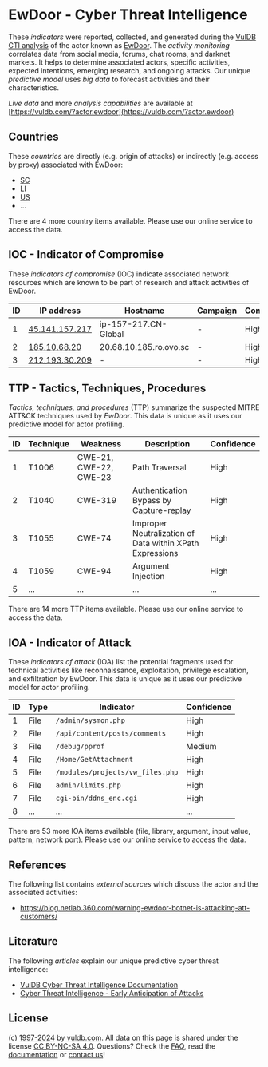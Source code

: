 # EwDoor - Cyber Threat Intelligence

These _indicators_ were reported, collected, and generated during the [VulDB CTI analysis](https://vuldb.com/?kb.cti) of the actor known as [EwDoor](https://vuldb.com/?actor.ewdoor). The _activity monitoring_ correlates data from social media, forums, chat rooms, and darknet markets. It helps to determine associated actors, specific activities, expected intentions, emerging research, and ongoing attacks. Our unique _predictive model_ uses _big data_ to forecast activities and their characteristics.

_Live data_ and more _analysis capabilities_ are available at [https://vuldb.com/?actor.ewdoor](https://vuldb.com/?actor.ewdoor)

## Countries

These _countries_ are directly (e.g. origin of attacks) or indirectly (e.g. access by proxy) associated with EwDoor:

* [SC](https://vuldb.com/?country.sc)
* [LI](https://vuldb.com/?country.li)
* [US](https://vuldb.com/?country.us)
* ...

There are 4 more country items available. Please use our online service to access the data.

## IOC - Indicator of Compromise

These _indicators of compromise_ (IOC) indicate associated network resources which are known to be part of research and attack activities of EwDoor.

ID | IP address | Hostname | Campaign | Confidence
-- | ---------- | -------- | -------- | ----------
1 | [45.141.157.217](https://vuldb.com/?ip.45.141.157.217) | ip-157-217.CN-Global | - | High
2 | [185.10.68.20](https://vuldb.com/?ip.185.10.68.20) | 20.68.10.185.ro.ovo.sc | - | High
3 | [212.193.30.209](https://vuldb.com/?ip.212.193.30.209) | - | - | High

## TTP - Tactics, Techniques, Procedures

_Tactics, techniques, and procedures_ (TTP) summarize the suspected MITRE ATT&CK techniques used by _EwDoor_. This data is unique as it uses our predictive model for actor profiling.

ID | Technique | Weakness | Description | Confidence
-- | --------- | -------- | ----------- | ----------
1 | T1006 | CWE-21, CWE-22, CWE-23 | Path Traversal | High
2 | T1040 | CWE-319 | Authentication Bypass by Capture-replay | High
3 | T1055 | CWE-74 | Improper Neutralization of Data within XPath Expressions | High
4 | T1059 | CWE-94 | Argument Injection | High
5 | ... | ... | ... | ...

There are 14 more TTP items available. Please use our online service to access the data.

## IOA - Indicator of Attack

These _indicators of attack_ (IOA) list the potential fragments used for technical activities like reconnaissance, exploitation, privilege escalation, and exfiltration by EwDoor. This data is unique as it uses our predictive model for actor profiling.

ID | Type | Indicator | Confidence
-- | ---- | --------- | ----------
1 | File | `/admin/sysmon.php` | High
2 | File | `/api/content/posts/comments` | High
3 | File | `/debug/pprof` | Medium
4 | File | `/Home/GetAttachment` | High
5 | File | `/modules/projects/vw_files.php` | High
6 | File | `admin/limits.php` | High
7 | File | `cgi-bin/ddns_enc.cgi` | High
8 | ... | ... | ...

There are 53 more IOA items available (file, library, argument, input value, pattern, network port). Please use our online service to access the data.

## References

The following list contains _external sources_ which discuss the actor and the associated activities:

* https://blog.netlab.360.com/warning-ewdoor-botnet-is-attacking-att-customers/

## Literature

The following _articles_ explain our unique predictive cyber threat intelligence:

* [VulDB Cyber Threat Intelligence Documentation](https://vuldb.com/?kb.cti)
* [Cyber Threat Intelligence - Early Anticipation of Attacks](https://www.scip.ch/en/?labs.20201022)

## License

(c) [1997-2024](https://vuldb.com/?kb.changelog) by [vuldb.com](https://vuldb.com/?kb.about). All data on this page is shared under the license [CC BY-NC-SA 4.0](https://creativecommons.org/licenses/by-nc-sa/4.0/). Questions? Check the [FAQ](https://vuldb.com/?kb.faq), read the [documentation](https://vuldb.com/?kb) or [contact us](https://vuldb.com/?contact)!
